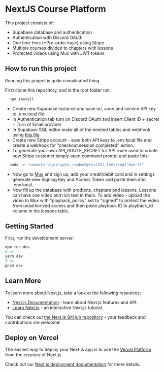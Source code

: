# NextJS Course Platform

This project consists of:
- Supabase database and authentication
- Authentication with Discord OAuth
- One time fees (+Pre-order logic) using Stripe
- Multiple courses divided to chapters with lessons 
- Protected videos using Mux with JWT tokens

## How to run this project

Running this project is quite complicated thing. 

First clone this repository, and in the root folder run:

```bash
  npm install
```
    
- Create new Supabase instance and save url, anon and service API key to .env.local file
- In Authentication tab turn on Discord OAuth and insert Client ID + secret + Turn of Email provider
- In Supabase SQL editor make all of the needed tables and webhook using [this file](https://github.com/MartinTabz/nextjs-course-platform/blob/main/supabase-definition.txt)
- Create new Stripe account - save both API keys to .env.local file and create a webhook for "checkout.session.completed" action.
- To generate your own API_ROUTE_SECRET for API route used to create new Stripe customer simply open command prompt and paste this:
```bash
  node -e "console.log(crypto.randomBytes(32).toString('hex'))"
```
- Now go to [Mux](https://www.mux.com/) and sign up, add your credit/debit card and in settings generate new Signing Key and Access Token and paste them into .env.local.
- Now fill up the database with products, chapters and lessons. Lessons can have one video and rich text in them. To add video - upload the video to Mux with "playback_policy" set to "signed" to protect the video from unauthorized access and then paste playback ID to playback_id column in the lessons table. 




## Getting Started

First, run the development server:

```bash
npm run dev
# or
yarn dev
# or
pnpm dev
```

## Learn More

To learn more about Next.js, take a look at the following resources:

- [Next.js Documentation](https://nextjs.org/docs) - learn about Next.js features and API.
- [Learn Next.js](https://nextjs.org/learn) - an interactive Next.js tutorial.

You can check out [the Next.js GitHub repository](https://github.com/vercel/next.js/) - your feedback and contributions are welcome!

## Deploy on Vercel

The easiest way to deploy your Next.js app is to use the [Vercel Platform](https://vercel.com/new?utm_medium=default-template&filter=next.js&utm_source=create-next-app&utm_campaign=create-next-app-readme) from the creators of Next.js.

Check out our [Next.js deployment documentation](https://nextjs.org/docs/deployment) for more details.

